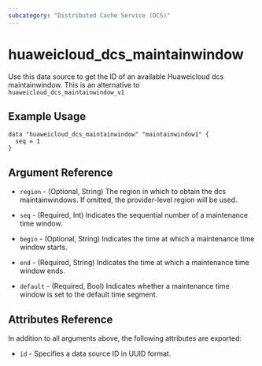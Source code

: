```yaml
---
subcategory: "Distributed Cache Service (DCS)"
---
```


# huaweicloud_dcs_maintainwindow

Use this data source to get the ID of an available Huaweicloud dcs maintainwindow. This is an alternative
to `huaweicloud_dcs_maintainwindow_v1`

## Example Usage

```hcl
data "huaweicloud_dcs_maintainwindow" "maintainwindow1" {
  seq = 1
}
```

## Argument Reference

* `region` - (Optional, String) The region in which to obtain the dcs maintainwindows. If omitted, the provider-level
  region will be used.

* `seq` - (Required, Int) Indicates the sequential number of a maintenance time window.

* `begin` - (Optional, String) Indicates the time at which a maintenance time window starts.

* `end` - (Required, String) Indicates the time at which a maintenance time window ends.

* `default` - (Required, Bool) Indicates whether a maintenance time window is set to the default time segment.

## Attributes Reference

In addition to all arguments above, the following attributes are exported:

* `id` - Specifies a data source ID in UUID format.
